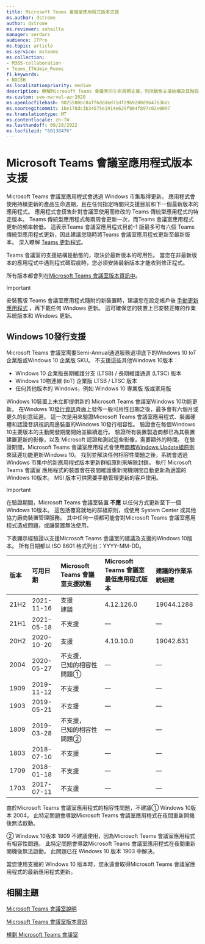 ```yaml
---
title: Microsoft Teams 會議室應用程式版本支援
ms.author: dstrome
author: dstrome
ms.reviewer: sohailta
manager: serdars
audience: ITPro
ms.topic: article
ms.service: msteams
ms.collection:
- M365-collaboration
- Teams_ITAdmin_Rooms
f1.keywords:
- NOCSH
ms.localizationpriority: medium
description: 瞭解Microsoft Teams 會議室的生命週期支援，包括動態支援結構及其階段。
ms.custom: seo-marvel-apr2020
ms.openlocfilehash: 9025500bc8aff6ddded71df29b9280d964763bdc
ms.sourcegitcommit: 1be178dc3b34575e1914e629f004f897c02e0097
ms.translationtype: MT
ms.contentlocale: zh-TW
ms.lasthandoff: 09/28/2022
ms.locfileid: "68138476"
---
```

# <a name="microsoft-teams-rooms-app-version-support"></a>Microsoft Teams 會議室應用程式版本支援
 
Microsoft Teams 會議室應用程式會透過 Windows 市集取得更新。 應用程式會使用持續更新的產品生命週期，且在任何指定時間只支援目前和下一個最新版本的應用程式。 應用程式會搭售針對會議室使用而修改的 Teams 傳統型應用程式的特定版本。 Teams 傳統型應用程式每兩周會更新一次，而Teams 會議室應用程式更新的頻率較低。 這表示Teams 會議室應用程式目前-1 版最多可有六個 Teams 傳統型應用程式更新，因此建議您隨時將Teams 會議室應用程式更新至最新版本。 深入瞭解 [Teams 更新程式](../teams-client-update.md)。

Teams 會議室的支援結構是動態的，取決於最新版本的可用性。 當您在非最新版本的應用程式中遇到程式碼瑕疵時，您必須安裝最新版本才能收到修正程式。

所有版本都會列在[Microsoft Teams 會議室版本資訊中](rooms-release-note.md)。

> [!IMPORTANT]
> 安裝舊版 Teams 會議室應用程式隨附的新裝置時，建議您在設定帳戶後 [手動更新應用程式](manual-update.md) ，再下載任何 Windows 更新。 這可確保您的裝置上已安裝正確的作業系統版本和 Windows 更新。  

## <a name="windows-10-release-support"></a>Windows 10發行支援

Microsoft Teams 會議室需要Semi-Annual通道服務選項底下的Windows 10 IoT 企業版或Windows 10 企業版 SKU。 不支援這些其他Windows 10版本：

- Windows 10 企業版長期維護分支 (LTSB) / 長期維護通道 (LTSC) 版本
- Windows 10物連線 (IoT) 企業版 LTSB / LTSC 版本
- 任何其他版本的 Windows，例如 Windows 10 專業版 版或家用版

Windows 10裝置上未立即提供新的 Microsoft Teams 會議室Windows 10功能更新。 在Windows 10[發行資訊](/windows/release-information/)頁面上發佈一般可用性日期之後，最多會有六個月或更久的刻意延遲。 這一次是用來驗證Microsoft Teams 會議室應用程式、裝置硬體和認證音訊視訊周邊裝置的Windows 10發行相容性。 驗證會在每個Windows 10主要版本的主動開發期間開始並繼續進行。 驗證所有裝置製造商都已為其裝置建置更新的影像，以及 Microsoft 認證和測試這些影像，需要額外的時間。 在驗證期間，Microsoft Teams 會議室應用程式會使用[商務Windows Update組原則](/windows/deployment/update/waas-manage-updates-wufb)來延遲功能更新Windows 10。 找到並解決任何相容性問題之後，系統會透過 Windows 市集中的新應用程式版本更新群組原則來解除封鎖。 執行 Microsoft Teams 會議室 應用程式的裝置會在夜間維護重新開機期間自動更新為適當的Windows 10版本。 MSI 版本可供需要手動管理更新的客戶使用。  

> [!IMPORTANT]
> 在驗證期間，Microsoft Teams 會議室裝置 **不應** 以任何方式更新至下一個Windows 10版本。 這包括覆寫就地的群組原則，或使用 System Center 或其他協力廠商裝置管理服務。 其中任何一項都可能會對Microsoft Teams 會議室應用程式造成問題，或讓裝置無法使用。  

下表顯示經驗證以支援Microsoft Teams 會議室的建議及支援的Windows 10版本。 所有日期都以 ISO 8601 格式列出：YYYY-MM-DD。

| 版本 | 可用日期 | Microsoft Teams 會議室支援狀態                    | Microsoft Teams 會議室最低應用程式版本 | 建議的作業系統組建 |
|:--------|:------------------|:--------------------------------------------------------|:--------------------------------------------------|:---------------------|
| 21H2    | 2021-11-16        | 支援<br>建議                               | 4.12.126.0                                        | 19044.1288           |
| 21H1    | 2021-05-18        | 不支援                                           | &#x2014;                                          | &#x2014;             |
| 20H2    | 2020-10-20        | 支援                                               | 4.10.10.0                                         | 19042.631            |
| 2004    | 2020-05-27        | 不支援， <br/>已知的相容性問題&#x2780;| &#x2014;                                          | &#x2014;             |
| 1909    | 2019-11-12        | 不支援                                           | &#x2014;                                          | &#x2014;             |
| 1903    | 2019-05-21        | 不支援                                           | &#x2014;                                          | &#x2014;             |
| 1809    | 2019-03-28        | 不支援， <br/>已知的相容性問題&#x2781; | &#x2014;                                          | &#x2014;             |
| 1803    | 2018-07-10        | 不支援                                           | &#x2014;                                          | &#x2014;             |
| 1709    | 2018-01-18        | 不支援                                           | &#x2014;                                          | &#x2014;             |
| 1703    | 2017-07-11        | 不支援                                           | &#x2014;                                          | &#x2014;             |

由於Microsoft Teams 會議室應用程式的相容性問題，不建議&#x2780; Windows 10版本 2004。 此特定問題會導致Microsoft Teams 會議室應用程式在夜間重新開機後無法啟動。

&#x2781; Windows 10版本 1809 不建議使用，因為Microsoft Teams 會議室應用程式有相容性問題。 此特定問題會導致Microsoft Teams 會議室應用程式在夜間重新開機後無法啟動。 此問題已在 Windows 10 版本 1903 中解決。  

當您使用支援的 Windows 10 版本時，您永遠會取得Microsoft Teams 會議室應用程式的最新應用程式更新。  


## <a name="related-topics"></a>相關主題

[Microsoft Teams 會議室說明](https://support.office.com/article/Skype-Room-Systems-version-2-help-e667f40e-5aab-40c1-bd68-611fe0002ba2)

[Microsoft Teams 會議室版本資訊](rooms-release-note.md)

[規劃 Microsoft Teams 會議室](rooms-plan.md)
